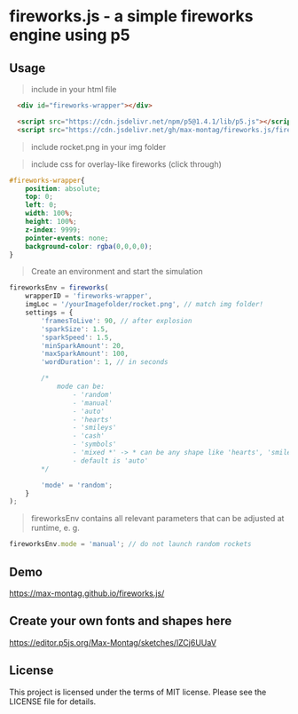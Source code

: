 # fireworks.js - a simple fireworks engine using p5

## Usage

> include in your html file

```html
  <div id="fireworks-wrapper"></div>

  <script src="https://cdn.jsdelivr.net/npm/p5@1.4.1/lib/p5.js"></script>
  <script src="https://cdn.jsdelivr.net/gh/max-montag/fireworks.js/fireworks.min.js"></script>
```

> include rocket.png in your img folder

> include css for overlay-like fireworks (click through)
```css
#fireworks-wrapper{
    position: absolute;
    top: 0;
    left: 0;
    width: 100%;
    height: 100%;
    z-index: 9999;
    pointer-events: none;
    background-color: rgba(0,0,0,0);
}
```

> Create an environment and start the simulation

```js
fireworksEnv = fireworks(
    wrapperID = 'fireworks-wrapper', 
    imgLoc = '/yourImagefolder/rocket.png', // match img folder!
    settings = {
        'framesToLive': 90, // after explosion
        'sparkSize': 1.5,
        'sparkSpeed': 1.5,
        'minSparkAmount': 20,
        'maxSparkAmount': 100,
        'wordDuration': 1, // in seconds

        /* 
            mode can be:
                - 'random'
                - 'manual'
                - 'auto'
                - 'hearts'
                - 'smileys'
                - 'cash'
                - 'symbols'
                - 'mixed *' -> * can be any shape like 'hearts', 'smileys' or 'cash'
                - default is 'auto'
        */

        'mode' = 'random';
    }
);
```

> fireworksEnv contains all relevant parameters that can be adjusted at runtime, e. g.

```js
fireworksEnv.mode = 'manual'; // do not launch random rockets
```

## Demo

https://max-montag.github.io/fireworks.js/

## Create your own fonts and shapes here

https://editor.p5js.org/Max-Montag/sketches/lZCj6UUaV


## License

This project is licensed under the terms of MIT license. Please see the LICENSE file for details.
